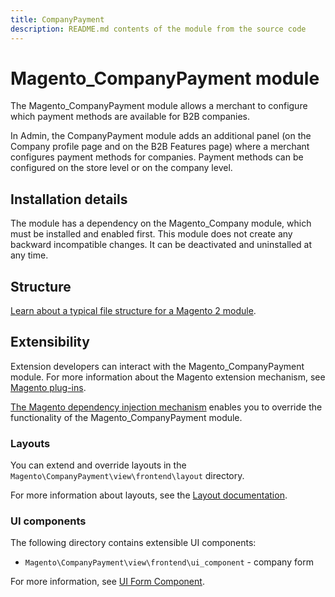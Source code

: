 ```yaml
---
title: CompanyPayment
description: README.md contents of the module from the source code
---
```


# Magento_CompanyPayment module

The Magento_CompanyPayment module allows a merchant to configure which payment methods are available for B2B companies.

In Admin, the CompanyPayment module adds an additional panel (on the Company profile page and on the B2B Features page) where a merchant configures payment methods for companies. Payment methods can be configured on the store level or on the company level.

## Installation details

The module has a dependency on the Magento_Company module, which must be installed and enabled first. This module does not create any backward incompatible changes. It can be deactivated and uninstalled at any time.

## Structure

[Learn about a typical file structure for a Magento 2 module](https://devdocs.magento.com/guides/v2.4/extension-dev-guide/build/module-file-structure.html).

## Extensibility

Extension developers can interact with the Magento_CompanyPayment module. For more information about the Magento extension mechanism, see [Magento plug-ins](https://devdocs.magento.com/guides/v2.4/extension-dev-guide/plugins.html).

[The Magento dependency injection mechanism](https://devdocs.magento.com/guides/v2.4/extension-dev-guide/depend-inj.html) enables you to override the functionality of the Magento_CompanyPayment module.

### Layouts

You can extend and override layouts in the `Magento\CompanyPayment\view\frontend\layout` directory.

For more information about layouts, see the [Layout documentation](https://devdocs.magento.com/guides/v2.4/frontend-dev-guide/layouts/layout-overview.html).

### UI components

The following directory contains extensible UI components:

<!-- Should the description for the following directory be "company profile" or "company payment methods"? -->

- `Magento\CompanyPayment\view\frontend\ui_component` - company form

For more information, see [UI Form Component](https://devdocs.magento.com/guides/v2.4/ui_comp_guide/components/ui-form.html).

